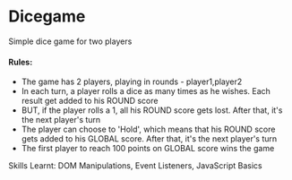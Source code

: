 # Dicegame
Simple dice game for two players

#### Rules:
- The game has 2 players, playing in rounds - player1,player2
- In each turn, a player rolls a dice as many times as he wishes. Each result get added to his ROUND score
- BUT, if the player rolls a 1, all his ROUND score gets lost. After that, it's the next player's turn
- The player can choose to 'Hold', which means that his ROUND score gets added to his GLOBAL score. After that, it's the next player's turn
- The first player to reach 100 points on GLOBAL score wins the game

Skills Learnt:
DOM Manipulations, Event Listeners, JavaScript Basics
